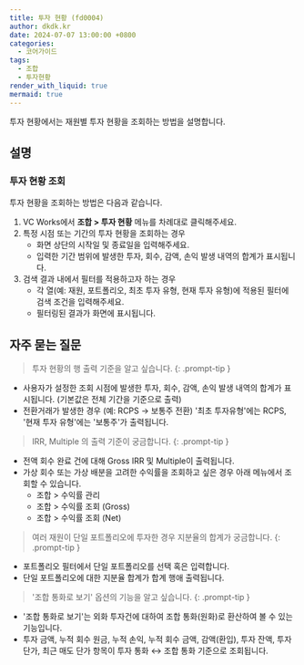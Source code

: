 ```yaml
---
title: 투자 현황 (fd0004)
author: dkdk.kr
date: 2024-07-07 13:00:00 +0800
categories:
  - 코어가이드
tags:
  - 조합
  - 투자현황
render_with_liquid: true
mermaid: true
---
```

투자 현황에서는 재원별 투자 현황을 조회하는 방법을 설명합니다.

## 설명

### 투자 현황 조회
투자 현황을 조회하는 방법은 다음과 같습니다.

1. VC Works에서 **조합 > 투자 현황** 메뉴를 차례대로 클릭해주세요.
2. 특정 시점 또는 기간의 투자 현황을 조회하는 경우
	- 화면 상단의 시작일 및 종료일을 입력해주세요.
	- 입력한 기간 범위에 발생한 투자, 회수, 감액, 손익 발생 내역의 합계가 표시됩니다.
3. 검색 결과 내에서 필터를 적용하고자 하는 경우
	- 각 열(예: 재원, 포트폴리오, 최초 투자 유형, 현재 투자 유형)에 적용된 필터에 검색 조건을 입력해주세요.
	- 필터링된 결과가 화면에 표시됩니다.
## 자주 묻는 질문

> 투자 현황의 행 출력 기준을 알고 싶습니다.
{: .prompt-tip }
- 사용자가 설정한 조회 시점에 발생한 투자, 회수, 감액, 손익 발생 내역의 합계가 표시됩니다. (기본값은 전체 기간을 기준으로 출력)
- 전환거래가 발생한 경우 (예: RCPS → 보통주 전환) '최초 투자유형'에는 RCPS, '현재 투자 유형'에는 '보통주'가 출력됩니다.

> IRR, Multiple 의 출력 기준이 궁금합니다.
{: .prompt-tip }
- 전액 회수 완료 건에 대해 Gross IRR 및 Multiple이 출력됩니다.
- 가상 회수 또는 가상 배분을 고려한 수익률을 조회하고 싶은 경우 아래 메뉴에서 조회할 수 있습니다.
	- 조합 > 수익률 관리
	- 조합 > 수익률 조회 (Gross)
	- 조합 > 수익률 조회 (Net)

> 여러 재원이 단일 포트폴리오에 투자한 경우 지분율의 합계가 궁금합니다.
{: .prompt-tip }
- 포트폴리오 필터에서 단일 포트폴리오를 선택 혹은 입력합니다.
- 단일 포트폴리오에 대한 지분율 합계가 합계 행애 출력됩니다.

> '조합 통화로 보기' 옵션의 기능을 알고 싶습니다.
{: .prompt-tip }
- '조합 통화로 보기'는 외화 투자건에 대하여 조합 통화(원화)로 환산하여 볼 수 있는 기능입니다.
- 투자 금액, 누적 회수 원금, 누적 손익, 누적 회수 금액, 감액(환입), 투자 잔액, 투자 단가, 최근 매도 단가 항목이 투자 통화 ↔ 조합 통화 기준으로 조회됩니다.
